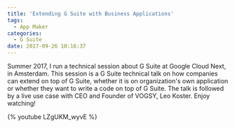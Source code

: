 ```yaml
---
title: 'Extending G Suite with Business Applications'
tags:
  - App Maker
categories:
  - G Suite
date: 2017-09-26 10:16:37
---
```


Summer 2017, I run a technical session about G Suite at Google Cloud Next, in Amsterdam. This session is a G Suite technical talk on how companies can extend on top of G Suite, whether it is on organization's own application or whether they want to write a code on top of G Suite. The talk is followed by a live use case with CEO and Founder of VOGSY, Leo Koster. Enjoy watching!
<!--more-->
{% youtube LZgUKM_wyvE %}